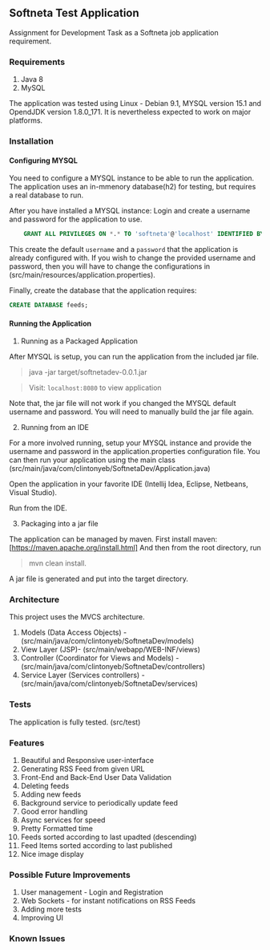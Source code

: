 ## Softneta Test Application

Assignment for Development Task as a Softneta job application requirement.

### Requirements

1. Java 8
2. MySQL

The application was tested using Linux - Debian 9.1, MYSQL version 15.1 and OpendJDK version 1.8.0_171.
It is nevertheless expected to work on major platforms.

### Installation

#### Configuring MYSQL

You need to configure a MYSQL instance to be able to run the application. The application uses an in-mmenory database(h2) for testing, but requires a real database to run.

After you have installed a MYSQL instance:
Login and create a username and password for the application to use.

```sql
    GRANT ALL PRIVILEGES ON *.* TO 'softneta'@'localhost' IDENTIFIED BY 'softnetapassword';
```

This create the default `username` and a `password` that the application is already configured with.
If you wish to change the provided username and password, then you will have to change the configurations in (src/main/resources/application.properties).

Finally, create the database that the application requires:
```sql
CREATE DATABASE feeds;
```


#### Running the Application

1. Running as a Packaged Application

After MYSQL is setup, you can run the application from the included jar file.

>java -jar target/softnetadev-0.0.1.jar  

> Visit: `localhost:8080` to view application

Note that, the jar file will not work if you changed the MYSQL default username and password. You will need to manually build the jar file again.


2. Running from an IDE

For a more involved running, setup your MYSQL instance and provide the username and password in the application.properties configuration file.
You can then run your application using the main class (src/main/java/com/clintonyeb/SoftnetaDev/Application.java)

Open the application in your favorite IDE (Intellij Idea, Eclipse, Netbeans, Visual Studio).

Run from the IDE.

3. Packaging into a jar file

The application can be managed by maven. 
First install maven: [https://maven.apache.org/install.html]
And then from the root directory, run

> mvn clean install.

A jar file is generated and put into the target directory.

### Architecture

This project uses the MVCS architecture.

1. Models (Data Access Objects) - (src/main/java/com/clintonyeb/SoftnetaDev/models)
2. View Layer (JSP)- (src/main/webapp/WEB-INF/views)
3. Controller (Coordinator for Views and Models) - (src/main/java/com/clintonyeb/SoftnetaDev/controllers) 
3. Service Layer (Services controllers) - (src/main/java/com/clintonyeb/SoftnetaDev/services) 

### Tests
The application is fully tested. (src/test)

### Features

1. Beautiful and Responsive user-interface
2. Generating RSS Feed from given URL
3. Front-End and Back-End User Data Validation
4. Deleting feeds
5. Adding new feeds
6. Background service to periodically update feed
7. Good error handling
8. Async services for speed
9. Pretty Formatted time
10. Feeds sorted according to last upadted (descending)
11. Feed Items sorted according to last published
12. Nice image display

### Possible Future Improvements

1. User management - Login and Registration
2. Web Sockets - for instant notifications on RSS Feeds
3. Adding more tests
4. Improving UI

### Known Issues
